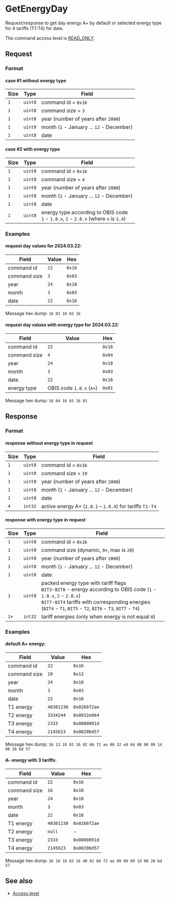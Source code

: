 # GetEnergyDay

Request/response to get day energy A+ by default or selected energy type for 4 tariffs (T1-T4) for date.

The command access level is [READ_ONLY](../basics.md#command-access-level).


## Request

### Format

#### case #1 without energy type

| Size | Type    | Field                                     |
| ---- | ------- | ----------------------------------------- |
| `1`  | `uint8` | command id = `0x16`                       |
| `1`  | `uint8` | command size = `3`                        |
| `1`  | `uint8` | year (number of years after `2000`)       |
| `1`  | `uint8` | month (`1` - January ... `12` - December) |
| `1`  | `uint8` | date                                      |

#### case #2 with energy type

| Size | Type    | Field                                                                                         |
| ---- | ------- | --------------------------------------------------------------------------------------------- |
| `1`  | `uint8` | command id = `0x16`                                                                           |
| `1`  | `uint8` | command size = `4`                                                                            |
| `1`  | `uint8` | year (number of years after `2000`)                                                           |
| `1`  | `uint8` | month (`1` - January ... `12` - December)                                                     |
| `1`  | `uint8` | date                                                                                          |
| `1`  | `uint8` | energy type according to OBIS code <br/> `1` - `1.8.x`, `2` - `2.8.x` (where `x` is `1`..`4`) |

### Examples

#### request day values for 2024.03.22:

| Field        | Value | Hex    |
| ------------ | ----- | ------ |
| command id   | `22`  | `0x16` |
| command size | `3`   | `0x03` |
| year         | `24`  | `0x18` |
| month        | `3`   | `0x03` |
| date         | `22`  | `0x16` |

Message hex dump: `16 03 18 03 16`

#### request day values with energy type for 2024.03.22:

| Field        | Value                    | Hex    |
| ------------ | ------------------------ | ------ |
| command id   | `22`                     | `0x16` |
| command size | `4`                      | `0x04` |
| year         | `24`                     | `0x18` |
| month        | `3`                      | `0x03` |
| date         | `22`                     | `0x16` |
| energy type  | OBIS code `1.8.x` (`A+`) | `0x01` |

Message hex dump: `16 04 18 03 16 01`


## Response

### Format

#### response without energy type in request

| Size | Type    | Field                                                      |
| ---- | ------- | ---------------------------------------------------------- |
| `1`  | `uint8` | command id = `0x16`                                        |
| `1`  | `uint8` | command size = `19`                                        |
| `1`  | `uint8` | year (number of years after `2000`)                        |
| `1`  | `uint8` | month (`1` - January ... `12` - December)                  |
| `1`  | `uint8` | date                                                       |
| `4`  | `int32` | active energy A+ (`1.8.1` – `1.8.4`) for tariffs `T1`-`T4` |

#### response with energy type in request

| Size | Type    | Field                                                                                                                                                                                                                                        |
| ---- | ------- | -------------------------------------------------------------------------------------------------------------------------------------------------------------------------------------------------------------------------------------------- |
| `1`  | `uint8` | command id = `0x16`                                                                                                                                                                                                                          |
| `1`  | `uint8` | command size (dynamic, `8+`, max is `20`)                                                                                                                                                                                                    |
| `1`  | `uint8` | year (number of years after `2000`)                                                                                                                                                                                                          |
| `1`  | `uint8` | month (`1` - January ... `12` - December)                                                                                                                                                                                                    |
| `1`  | `uint8` | date                                                                                                                                                                                                                                         |
| `1`  | `uint8` | packed energy type with tariff flags <br/> `BIT3`-`BIT0` - energy according to OBIS code (`1` - `1.8.x`, `2` - `2.8.x`) <br/> `BIT7`-`BIT4` tariffs with corresponding energies (`BIT4` - `T1`, `BIT5` - `T2`, `BIT6` - `T3`, `BIT7` - `T4`) |
| `1+` | `int32` | tariff energies (only when energy is not equal `0`)                                                                                                                                                                                          |

### Examples

#### default A+ energy:

| Field        | Value      | Hex          |
| ------------ | ---------- | ------------ |
| command id   | `22`       | `0x16`       |
| command size | `19`       | `0x13`       |
| year         | `24`       | `0x18`       |
| month        | `3`        | `0x03`       |
| date         | `22`       | `0x16`       |
| T1 energy    | `40301230` | `0x0266f2ae` |
| T2 energy    | `3334244`  | `0x0032e064` |
| T3 energy    | `2333`     | `0x0000091d` |
| T4 energy    | `2145623`  | `0x0020bd57` |

Message hex dump: `16 13 18 03 16 02 66 f2 ae 00 32 e0 64 00 00 09 1d 00 20 bd 57`

#### A- energy with 3 tariffs:

| Field        | Value      | Hex          |
| ------------ | ---------- | ------------ |
| command id   | `22`       | `0x16`       |
| command size | `16`       | `0x10`       |
| year         | `24`       | `0x18`       |
| month        | `3`        | `0x03`       |
| date         | `22`       | `0x16`       |
| T1 energy    | `40301230` | `0x0266f2ae` |
| T2 energy    | `null`     | -            |
| T3 energy    | `2333`     | `0x0000091d` |
| T4 energy    | `2145623`  | `0x0020bd57` |

Message hex dump: `16 10 18 03 16 d0 02 66 f2 ae 00 00 09 1d 00 20 bd 57`


## See also

* [Access level](../basics.md#command-access-level)
